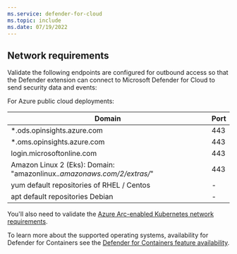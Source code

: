```yaml
---
ms.service: defender-for-cloud
ms.topic: include
ms.date: 07/19/2022
---
```


## Network requirements

Validate the following endpoints are configured for outbound access so that the Defender extension can connect to Microsoft Defender for Cloud to send security data and events:

For Azure public cloud deployments:

| Domain                     | Port |
| -------------------------- | ---- |
| *.ods.opinsights.azure.com | 443  |
| *.oms.opinsights.azure.com | 443  |
| login.microsoftonline.com  | 443  |
| Amazon Linux 2 (Eks): Domain: "amazonlinux.*.amazonaws.com/2/extras/*" | 443 |
| yum default repositories of RHEL / Centos  | - |
| apt default repositories Debian | - |

You'll also need to validate the [Azure Arc-enabled Kubernetes network requirements](../../azure-arc/kubernetes/quickstart-connect-cluster.md#meet-network-requirements).

To learn more about the supported operating systems, availability for Defender for Containers see the [Defender for Containers feature availability](../supported-machines-endpoint-solutions-clouds-containers.md).